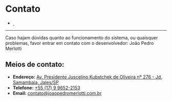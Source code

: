 # Contato

-   [ ](#)

---

Caso hajam dúvidas quanto ao funcionamento do sistema, ou quaisquer problemas, favor entrar em contato com o desenvolvedor: João Pedro Merlotti

## Meios de contato:

-   **Endereço:** [Av. Presidente Juscelino Kubstchek de Oliveira nº 276 - Jd. Samambaia, Jales/SP](https://maps.app.goo.gl/Fx5mbsvZ9WsVYue69)
-   **Telefone:** [+55 (17) 9 9652-2153](https://wa.me/+5517996522153)
-   **Email:** [contato@joaopedromerlotti.com.br](mailto:contato@joaopedromerlotti.com.br)
